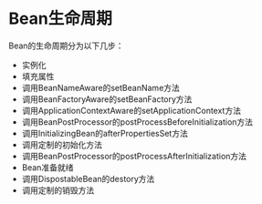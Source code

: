 # Bean生命周期
Bean的生命周期分为以下几步：
- 实例化
- 填充属性
- 调用BeanNameAware的setBeanName方法
- 调用BeanFactoryAware的setBeanFactory方法
- 调用ApplicationContextAware的setApplicationContext方法
- 调用BeanPostProcessor的postProcessBeforeInitialization方法
- 调用InitializingBean的afterPropertiesSet方法
- 调用定制的初始化方法
- 调用BeanPostProcessor的postProcessAfterInitialization方法
- Bean准备就绪
- 调用DispostableBean的destory方法
- 调用定制的销毁方法

